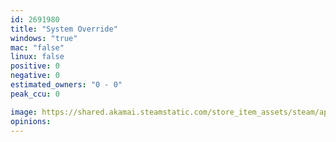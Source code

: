 ```yaml
---
id: 2691980
title: "System Override"
windows: "true"
mac: "false"
linux: false
positive: 0
negative: 0
estimated_owners: "0 - 0"
peak_ccu: 0

image: https://shared.akamai.steamstatic.com/store_item_assets/steam/apps/2691980/header.jpg?t=1720183480
opinions:
---
```


